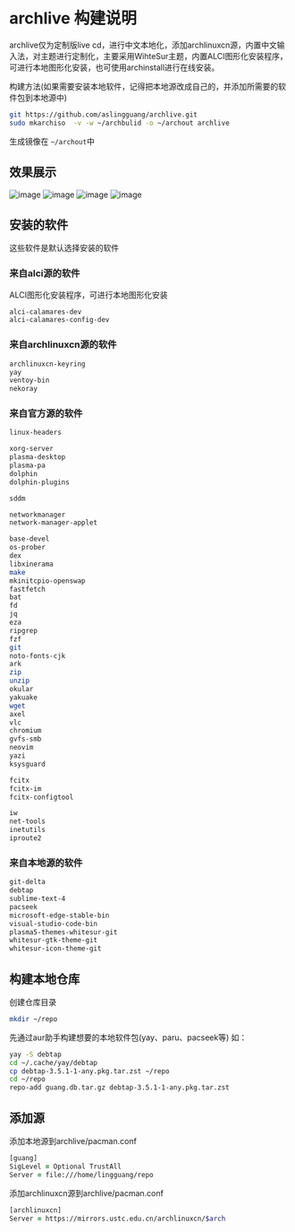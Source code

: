 # archlive 构建说明

archlive仅为定制版live cd，进行中文本地化，添加archlinuxcn源，内置中文输入法，对主题进行定制化，主要采用WihteSur主题，内置ALCI图形化安装程序，可进行本地图形化安装，也可使用archinstall进行在线安装。

构建方法(如果需要安装本地软件，记得把本地源改成自己的，并添加所需要的软件包到本地源中)
```zsh
git https://github.com/aslingguang/archlive.git
sudo mkarchiso  -v -w ~/archbulid -o ~/archout archlive
```
生成镜像在 `~/archout`中

## 效果展示
![image](https://github.com/aslingguang/archlive/assets/154639966/683d604d-3e15-455d-899f-ebc5b0c703ee)
![image](https://github.com/aslingguang/archlive/assets/154639966/1f6c7258-83e5-4ff7-aa3a-b6e7e8d0d083)
![image](https://github.com/aslingguang/archlive/assets/154639966/64daeb90-7c70-49f7-9bba-a08e6d27a4d4)
![image](https://github.com/aslingguang/archlive/assets/154639966/e132b5fb-f63f-49ab-b7df-2f9ba6b52e30)


## 安装的软件

这些软件是默认选择安装的软件

### 来自alci源的软件

ALCI图形化安装程序，可进行本地图形化安装

```zsh
alci-calamares-dev
alci-calamares-config-dev
```

### 来自archlinuxcn源的软件

```zsh
archlinuxcn-keyring
yay
ventoy-bin
nekoray
```

### 来自官方源的软件

```zsh
linux-headers

xorg-server
plasma-desktop
plasma-pa
dolphin
dolphin-plugins

sddm

networkmanager
network-manager-applet

base-devel
os-prober
dex
libxinerama
make
mkinitcpio-openswap
fastfetch
bat
fd
jq
eza
ripgrep
fzf
git
noto-fonts-cjk
ark
zip
unzip
okular
yakuake
wget
axel
vlc
chromium
gvfs-smb
neovim
yazi
ksysguard

fcitx
fcitx-im
fcitx-configtool

iw
net-tools
inetutils
iproute2

```

### 来自本地源的软件

```zsh
git-delta
debtap
sublime-text-4
pacseek
microsoft-edge-stable-bin
visual-studio-code-bin
plasma5-themes-whitesur-git
whitesur-gtk-theme-git
whitesur-icon-theme-git
```

## 构建本地仓库

创建仓库目录
```zsh
mkdir ~/repo
```

先通过aur助手构建想要的本地软件包(yay、paru、pacseek等)
如：
```zsh
yay -S debtap
cd ~/.cache/yay/debtap
cp debtap-3.5.1-1-any.pkg.tar.zst ~/repo
cd ~/repo
repo-add guang.db.tar.gz debtap-3.5.1-1-any.pkg.tar.zst
```

## 添加源

添加本地源到archlive/pacman.conf
```zsh
[guang]
SigLevel = Optional TrustAll
Server = file:///home/lingguang/repo
```
添加archlinuxcn源到archlive/pacman.conf
```zsh
[archlinuxcn]
Server = https://mirrors.ustc.edu.cn/archlinuxcn/$arch
```


